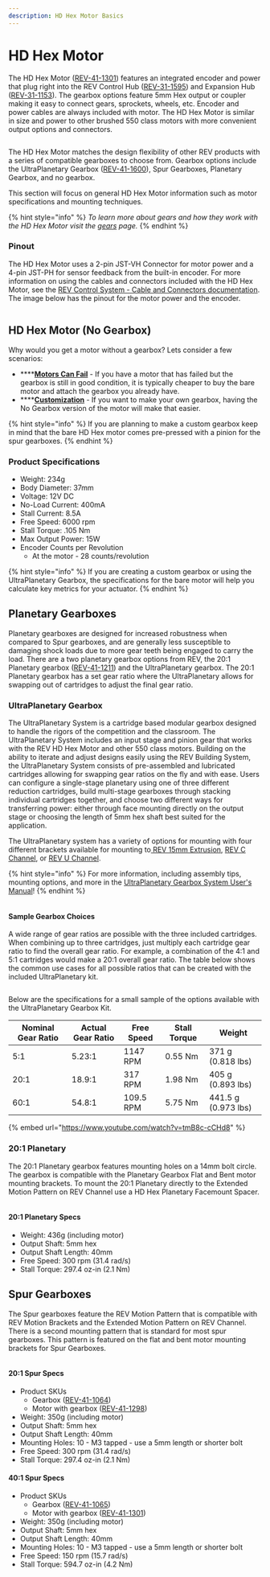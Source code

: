 ```yaml
---
description: HD Hex Motor Basics
---
```


# HD Hex Motor

The HD Hex Motor ([REV-41-1301](https://www.revrobotics.com/rev-41-1301/)) features an integrated encoder and power that plug right into the REV Control Hub ([REV-31-1595](https://www.revrobotics.com/rev-31-1595/)) and Expansion Hub ([REV-31-1153](https://www.revrobotics.com/rev-31-1153/)). The gearbox options feature 5mm Hex output or coupler making it easy to connect gears, sprockets, wheels, etc. Encoder and power cables are always included with motor. The HD Hex Motor is similar in size and power to other brushed 550 class motors with more convenient output options and connectors.

<figure><img src="https://2589213514-files.gitbook.io/~/files/v0/b/gitbook-legacy-files/o/assets%2F-M5yw0n8IneF5-9ybLjT%2F-M95GzREAfvShYd-fr7k%2F-M95JnKjgsxv73CPT0aB%2FMini%20Chart%20HD%20Hex.png?alt=media&#x26;token=58f8a82e-21a1-4539-87cf-f253e9357881" alt=""><figcaption></figcaption></figure>



The HD Hex Motor matches the design flexibility of other REV products with a series of compatible gearboxes to choose from. Gearbox options include the UltraPlanetary Gearbox ([REV-41-1600](https://www.revrobotics.com/rev-41-1600/)), Spur Gearboxes, Planetary Gearbox, and no gearbox.&#x20;

This section will focus on general HD Hex Motor information such as motor specifications and mounting techniques.

{% hint style="info" %}
_To learn more about gears and how they work with the HD Hex Motor visit the_ [_gears_](broken-reference) _page._&#x20;
{% endhint %}

### Pinout

The HD Hex Motor uses a 2-pin JST-VH Connector for motor power and a 4-pin JST-PH for sensor feedback from the built-in encoder. For more information on using the cables and connectors included with the HD Hex Motor, see the [REV Control System - Cable and Connectors documentation](https://docs.revrobotics.com/duo-control/control-system-overview/cables-and-connectors). The image below has the pinout for the motor power and the encoder.

<figure><img src="https://2589213514-files.gitbook.io/~/files/v0/b/gitbook-legacy-files/o/assets%2F-M5yw0n8IneF5-9ybLjT%2F-M_M8cPZpdT88Tye8xPn%2F-M_MCcUszaBq8eeo9Rmp%2FHD%20Hex%20Motor_Encoder%20Pinout1_Export.svg?alt=media&#x26;token=b7cf4b6d-d8aa-407c-bf6d-609253e815cf" alt=""><figcaption></figcaption></figure>

## HD Hex Motor (No Gearbox)

Why would you get a motor without a gearbox? Lets consider a few scenarios:

* ****[**Motors Can Fail**](broken-reference) - If you have a motor that has failed but the gearbox is still in good condition, it is typically cheaper to buy the bare motor and attach the gearbox you already have.
* ****[**Customization**](broken-reference) - If you want to make your own gearbox, having the No Gearbox version of the motor will make that easier.

{% hint style="info" %}
If you are planning to make a custom gearbox keep in mind that the bare HD Hex motor comes pre-pressed with a pinion for the spur gearboxes.
{% endhint %}

### Product Specifications

* Weight: 234g
* Body Diameter: 37mm
* Voltage: 12V DC
* No-Load Current: 400mA
* Stall Current: 8.5A
* Free Speed: 6000 rpm
* Stall Torque: .105 Nm
* Max Output Power: 15W
* Encoder Counts per Revolution
  * At the motor - 28 counts/revolution

{% hint style="info" %}
If you are creating a custom gearbox or using the UltraPlanetary Gearbox, the specifications for the bare motor will help you calculate key metrics for your actuator.
{% endhint %}

## Planetary Gearboxes

Planetary gearboxes are designed for increased robustness when compared to Spur gearboxes, and are generally less susceptible to damaging shock loads due to more gear teeth being engaged to carry the load. There are a two planetary gearbox options from REV, the 20:1 Planetary gearbox ([REV-41-1211](https://www.revrobotics.com/rev-41-1301/)) and the UltraPlanetary gearbox. The 20:1 Planetary gearbox has a set gear ratio where the UltraPlanetary allows for swapping out of cartridges to adjust the final gear ratio.

### UltraPlanetary Gearbox

The UltraPlanetary System is a cartridge based modular gearbox designed to handle the rigors of the competition and the classroom. The UltraPlanetary System includes an input stage and pinion gear that works with the REV HD Hex Motor and other 550 class motors. Building on the ability to iterate and adjust designs easily using the REV Building System, the UltraPlanetary System consists of pre-assembled and lubricated cartridges allowing for swapping gear ratios on the fly and with ease. Users can configure a single-stage planetary using one of three different reduction cartridges, build multi-stage gearboxes through stacking individual cartridges together, and choose two different ways for transferring power: either through face mounting directly on the output stage or choosing the length of 5mm hex shaft best suited for the application.

The UltraPlanetary system has a variety of options for mounting with four different brackets available for mounting to[ REV 15mm Extrusion](https://www.revrobotics.com/ftc/structure/15mm-extrusion/), [REV C Channel](https://www.revrobotics.com/competition/ftc/structure/channel/?sort=featured), or [REV U Channel](https://www.revrobotics.com/competition/ftc/structure/channel/?sort=featured).

{% hint style="info" %}
For more information, including assembly tips, mounting options, and more in the [UltraPlanetary Gearbox System User's Manual](https://docs.revrobotics.com/ultraplanetary/)!
{% endhint %}

<figure><img src="https://2589213514-files.gitbook.io/~/files/v0/b/gitbook-legacy-files/o/assets%2F-M5yw0n8IneF5-9ybLjT%2F-M95GzREAfvShYd-fr7k%2F-M95HrIOql0y5Mtpa_5D%2Fimage.png?alt=media&#x26;token=6bdf6103-ef95-4b6b-b73c-7f4165cf8e0d" alt=""><figcaption></figcaption></figure>

#### Sample Gearbox Choices&#x20;

A wide range of gear ratios are possible with the three included cartridges. When combining up to three cartridges, just multiply each cartridge gear ratio to find the overall gear ratio. For example, a combination of the 4:1 and 5:1 cartridges would make a 20:1 overall gear ratio. The table below shows the common use cases for all possible ratios that can be created with the included UltraPlanetary kit.

<figure><img src="https://2589213514-files.gitbook.io/~/files/v0/b/gitbook-legacy-files/o/assets%2F-M5yw0n8IneF5-9ybLjT%2F-MJXX0TwZHCQtbo5jlvZ%2F-MJXXXABPEZRY9rex8B5%2FGear%20Ratio%20Table.png?alt=media&#x26;token=5a3e4182-9680-486c-997c-4aa653d49817" alt=""><figcaption></figcaption></figure>

Below are the specifications for a small sample of the options available with the UltraPlanetary Gearbox Kit.

| Nominal Gear Ratio | Actual Gear Ratio | Free Speed | Stall Torque | Weight              |
| ------------------ | ----------------- | ---------- | ------------ | ------------------- |
| 5:1                | 5.23:1            | 1147 RPM   | 0.55 Nm      | 371 g (0.818 lbs)   |
| 20:1               | 18.9:1            | 317 RPM    | 1.98 Nm      | 405 g (0.893 lbs)   |
| 60:1               | 54.8:1            | 109.5 RPM  | 5.75 Nm      | 441.5 g (0.973 lbs) |

{% embed url="https://www.youtube.com/watch?v=tmB8c-cCHd8" %}



### 20:1 Planetary&#x20;

The 20:1 Planetary gearbox features mounting holes on a 14mm bolt circle. The gearbox is compatible with the Planetary Gearbox Flat and Bent motor mounting brackets. To mount the 20:1 Planetary directly to the Extended Motion Pattern on REV Channel use a HD Hex Planetary Facemount Spacer.

<figure><img src="https://2589213514-files.gitbook.io/~/files/v0/b/gitbook-legacy-files/o/assets%2F-M5yw0n8IneF5-9ybLjT%2F-MC8mVuJSPMzBDzoM-ex%2F-MC8mx1n0nJNcMAHrpn0%2FHD%20Hex%20Motor%20Planetary%20Documentation%20Graphic%20Motor%20Pinout%20GitBook%20Sized-01.png?alt=media&#x26;token=5e6f6dea-afb8-4336-a0f2-2550a731344f" alt=""><figcaption></figcaption></figure>

#### 20:1 Planetary Specs&#x20;

* Weight: 436g (including motor)
* Output Shaft: 5mm hex
* Output Shaft Length: 40mm
* Free Speed: 300 rpm (31.4 rad/s)
* Stall Torque: 297.4 oz-in (2.1 Nm)

## Spur Gearboxes

The Spur gearboxes feature the REV Motion Pattern that is compatible with REV Motion Brackets and the Extended Motion Pattern on REV Channel. There is a second mounting pattern that is standard for most spur gearboxes. This pattern is featured on the flat and bent motor mounting brackets for Spur Gearboxes.

<figure><img src="https://2589213514-files.gitbook.io/~/files/v0/b/gitbook-legacy-files/o/assets%2F-M5yw0n8IneF5-9ybLjT%2F-MBu5Hagb9DD2a2TeOJQ%2F-MBu5lpsWhnIbueBwrjm%2FHD%20Hex%20Motor%20Spur%20Documentation%20Graphic%20Motor%20Pinout%20GitBook%20Sized-01.png?alt=media&#x26;token=dea1f198-63f4-49e2-8a70-c7608f788e84" alt=""><figcaption></figcaption></figure>

#### 20:1 Spur Specs&#x20;

* Product SKUs
  * Gearbox ([REV-41-1064](https://www.revrobotics.com/rev-41-1064/))
  * Motor with gearbox ([REV-41-1298](https://www.revrobotics.com/rev-41-1301/))
* Weight: 350g (including motor)
* Output Shaft: 5mm hex
* Output Shaft Length: 40mm
* Mounting Holes: 10 - M3 tapped - use a 5mm length or shorter bolt
* Free Speed: 300 rpm (31.4 rad/s)
* Stall Torque: 297.4 oz-in (2.1 Nm)

#### 40:1 Spur Specs&#x20;

* Product SKUs
  * Gearbox ([REV-41-1065](https://www.revrobotics.com/rev-41-1065/))
  * Motor with gearbox ([REV-41-1301](https://www.revrobotics.com/rev-41-1301/))
* Weight: 350g (including motor)
* Output Shaft: 5mm hex
* Output Shaft Length: 40mm
* Mounting Holes: 10 - M3 tapped - use a 5mm length or shorter bolt
* Free Speed: 150 rpm (15.7 rad/s)
* Stall Torque: 594.7 oz-in (4.2 Nm)
